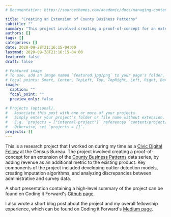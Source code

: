 ```yaml
---
# Documentation: https://sourcethemes.com/academic/docs/managing-content/

title: "Creating an Extension of County Business Patterns"
subtitle: ""
summary: "This project involved creating a proof-of-concept for an extension of the Census Bureau's County Business Patterns data series, by adding revenue as an additional metric to the existing product."
authors: []
tags: []
categories: []
date: 2020-09-28T21:16:15-04:00
lastmod: 2020-09-28T21:16:15-04:00
featured: false
draft: false

# Featured image
# To use, add an image named `featured.jpg/png` to your page's folder.
# Focal points: Smart, Center, TopLeft, Top, TopRight, Left, Right, BottomLeft, Bottom, BottomRight.
image:
  caption: ""
  focal_point: ""
  preview_only: false

# Projects (optional).
#   Associate this post with one or more of your projects.
#   Simply enter your project's folder or file name without extension.
#   E.g. `projects = ["internal-project"]` references `content/project/deep-learning/index.md`.
#   Otherwise, set `projects = []`.
projects: []
---
```

This is a research project that I worked on during my time as a [Civic Digital Fellow](https://www.codingitforward.com/civic-digital-fellowship) at the Census Bureau. The project involved creating a proof-of-concept for an extension of the [County Business Patterns](https://www.census.gov/programs-surveys/cbp.html) data series, by adding revenue as an additional metric to the existing product. Key components of the project included developing outlier detection models, creating imputation algorithms, and analyzing discrepancies between administrative and survey data.

A short presentation containing a high-level summary of the project can be found on Coding it Forward's [Github page](https://github.com/codingitforward/cdfdemoday2020/blob/master/Andy_Green_DJ_Jain.pdf).

I also wrote a short blog post about the project and my overall fellowship experience, which can be found on Coding it Forward's [Medium page](https://blog.codingitforward.com/my-remote-summer-in-civic-tech-ec2f41c21f4a).